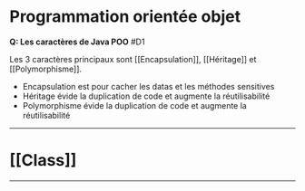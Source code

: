 
# Programmation orientée objet

**Q: Les caractères de Java POO** #D1 

Les 3 caractères principaux sont [[Encapsulation]], [[Héritage]] et [[Polymorphisme]].
- Encapsulation est pour cacher les datas et les méthodes sensitives
- Héritage évide la duplication de code et augmente la réutilisabilité
- Polymorphisme évide la duplication de code et augmente la réutilisabilité

***

# [[Class]]

***


